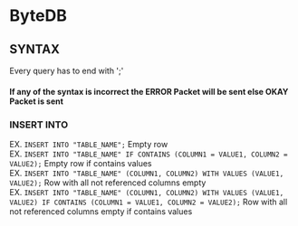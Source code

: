 # ByteDB

## SYNTAX
Every query has to end with ';' <br/>
#### If any of the syntax is incorrect the ERROR Packet will be sent else OKAY Packet is sent

### INSERT INTO
  EX. ```INSERT INTO "TABLE_NAME";``` Empty row <br/>
  EX. ```INSERT INTO "TABLE_NAME" IF CONTAINS (COLUMN1 = VALUE1, COLUMN2 = VALUE2);``` Empty row if contains values <br/>
  EX. ```INSERT INTO "TABLE_NAME" (COLUMN1, COLUMN2) WITH VALUES (VALUE1, VALUE2);``` Row with all not referenced columns empty <br/>
  EX. ```INSERT INTO "TABLE_NAME" (COLUMN1, COLUMN2) WITH VALUES (VALUE1, VALUE2) IF CONTAINS (COLUMN1 = VALUE1, COLUMN2 = VALUE2);``` Row with all not referenced columns empty if contains values <br/>

